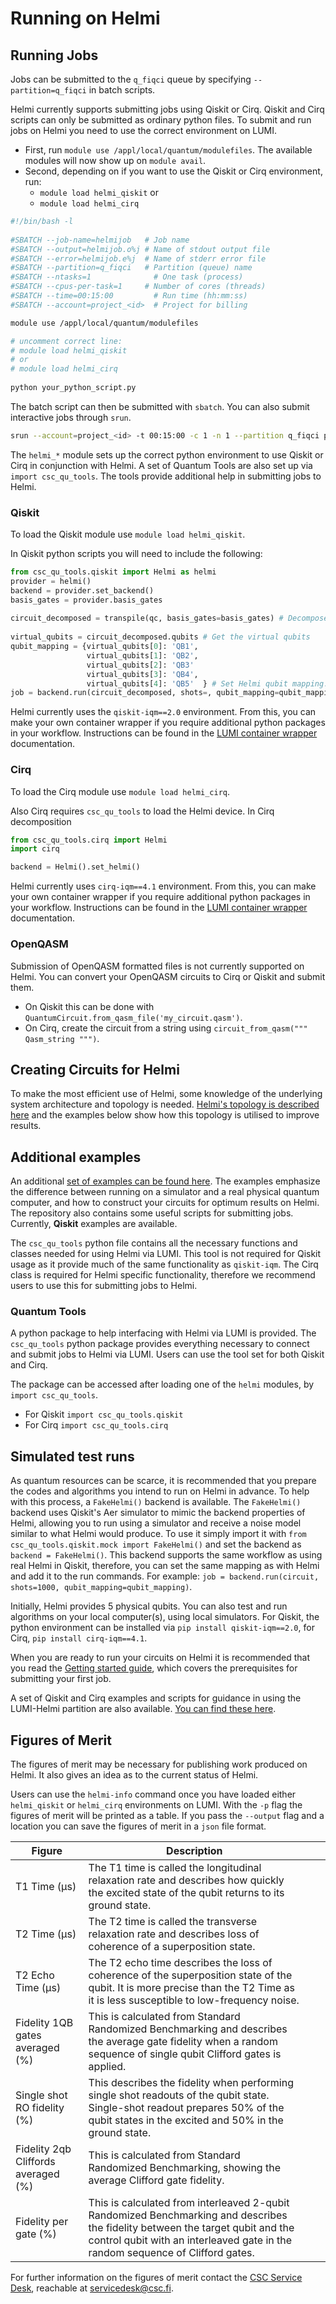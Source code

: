 # Running on Helmi

## Running Jobs

Jobs can be submitted to the `q_fiqci` queue by specifying `--partition=q_fiqci` in batch scripts. 

Helmi currently supports submitting jobs using Qiskit or Cirq. Qiskit and Cirq scripts can only be submitted as ordinary python files. 
To submit and run jobs on Helmi you need to use the correct environment on LUMI.

* First, run `module use /appl/local/quantum/modulefiles`. The available modules will now show up on `module avail`. 
* Second, depending on if you want to use the Qiskit or Cirq environment, run:
	* `module load helmi_qiskit` or 
	* `module load helmi_cirq`


```bash
#!/bin/bash -l
 
#SBATCH --job-name=helmijob   # Job name
#SBATCH --output=helmijob.o%j # Name of stdout output file
#SBATCH --error=helmijob.e%j  # Name of stderr error file
#SBATCH --partition=q_fiqci   # Partition (queue) name
#SBATCH --ntasks=1              # One task (process)
#SBATCH --cpus-per-task=1     # Number of cores (threads)
#SBATCH --time=00:15:00         # Run time (hh:mm:ss)
#SBATCH --account=project_<id>  # Project for billing

module use /appl/local/quantum/modulefiles

# uncomment correct line:
# module load helmi_qiskit
# or
# module load helmi_cirq
 
python your_python_script.py
```

The batch script can then be submitted with `sbatch`. You can also submit interactive jobs through `srun`. 

```bash
srun --account=project_<id> -t 00:15:00 -c 1 -n 1 --partition q_fiqci python your_python_script.py
```

The `helmi_*` module sets up the correct python environment to use Qiskit or Cirq in conjunction with Helmi. A set of Quantum Tools are also set up via `import csc_qu_tools`. The tools provide additional help in submitting jobs to Helmi. 

### Qiskit

To load the Qiskit module use `module load helmi_qiskit`.

In Qiskit python scripts you will need to include the following:

```python
from csc_qu_tools.qiskit import Helmi as helmi
provider = helmi()
backend = provider.set_backend()
basis_gates = provider.basis_gates
 
circuit_decomposed = transpile(qc, basis_gates=basis_gates) # Decompose circuit into native basis gates
 
virtual_qubits = circuit_decomposed.qubits # Get the virtual qubits
qubit_mapping = {virtual_qubits[0]: 'QB1',
                 virtual_qubits[1]: 'QB2',
                 virtual_qubits[2]: 'QB3'
                 virtual_qubits[3]: 'QB4',
                 virtual_qubits[4]: 'QB5'  } # Set Helmi qubit mapping. This will need to be changed based on where your 2 qubit gates are in your circuit.
job = backend.run(circuit_decomposed, shots=, qubit_mapping=qubit_mapping) # Run with decomposed circuit and qubit mapping
```


Helmi currently uses the `qiskit-iqm==2.0` environment. From this, you can make your own container wrapper if you require additional python packages in your workflow. Instructions can be found in the [LUMI container wrapper](../../../containers/tykky/) documentation.

### Cirq

To load the Cirq module use `module load helmi_cirq`.

Also Cirq requires `csc_qu_tools` to load the Helmi device. In Cirq decomposition 

```python
from csc_qu_tools.cirq import Helmi
import cirq

backend = Helmi().set_helmi()
```


Helmi currently uses `cirq-iqm==4.1` environment. From this, you can make your own container wrapper if you require additional python packages in your workflow. Instructions can be found in the [LUMI container wrapper](../../../containers/tykky/) documentation.

### OpenQASM

Submission of OpenQASM formatted files is not currently supported on Helmi. You can convert your OpenQASM circuits to Cirq or Qiskit and submit them.

* On Qiskit this can be done with `QuantumCircuit.from_qasm_file('my_circuit.qasm')`.
* On Cirq, create the circuit from a string using  `circuit_from_qasm(""" Qasm_string """)`. 


## Creating Circuits for Helmi

To make the most efficient use of Helmi, some knowledge of the underlying system architecture and topology is needed. 
[Helmi's topology is described here](../helmi-specs/) and the examples below show how this topology is utilised to improve results. 

## Additional examples

An additional [set of examples can be found here](https://github.com/FiQCI/helmi-examples). 
The examples emphasize the difference between running on a simulator and a real physical quantum computer, 
and how to construct your circuits for optimum results on Helmi. The repository also contains some useful 
scripts for submitting jobs. Currently, **Qiskit** examples are available.

The `csc_qu_tools` python file contains all the necessary functions and classes needed for using Helmi via LUMI. 
This tool is not required for Qiskit usage as it provide much of the same functionality as `qiskit-iqm`. 
The Cirq class is required for Helmi specific functionality, therefore we recommend users to use this for submitting jobs to Helmi. 

### Quantum Tools

A python package to help interfacing with Helmi via LUMI is provided. The `csc_qu_tools` python package provides everything necessary to connect and submit jobs to Helmi via LUMI. Users can use the tool set for both Qiskit and Cirq. 

The package can be accessed after loading one of the `helmi` modules, by `import csc_qu_tools`. 

* For Qiskit `import csc_qu_tools.qiskit`
* For Cirq `import csc_qu_tools.cirq`


## Simulated test runs

As quantum resources can be scarce, it is recommended that you prepare the codes and algorithms you intend to run on Helmi in advance. To help with this process, a `FakeHelmi()` backend is available. The `FakeHelmi()` backend uses Qiskit's Aer simulator to mimic the backend properties of Helmi, allowing you to run using a simulator and receive a noise model similar to what Helmi would produce. To use it simply import it with `from csc_qu_tools.qiskit.mock import FakeHelmi()` and set the backend as `backend = FakeHelmi()`. This backend supports the same workflow as using real Helmi in Qiskit, therefore, you can set the same mapping as with Helmi and add it to the run commands. For example: `job = backend.run(circuit, shots=1000, qubit_mapping=qubit_mapping)`.

Initially, Helmi provides 5 physical qubits. You can also test and run algorithms on your local computer(s), using local simulators. For Qiskit, the python environment can be installed via `pip install qiskit-iqm==2.0`, for Cirq, `pip install cirq-iqm==4.1`.

When you are ready to run your circuits on Helmi it is recommended that you read the [Getting started guide](../helmi-from-lumi/), which covers the prerequisites for submitting your first job. 

A set of Qiskit and Cirq examples and scripts for guidance in using the LUMI-Helmi partition are also available. [You can find these here](https://github.com/FiQCI/helmi-examples). 

## Figures of Merit

The figures of merit may be necessary for publishing work produced on Helmi. It also gives an idea as to the current status of Helmi.

Users can use the `helmi-info` command once you have loaded either `helmi_qiskit` or `helmi_cirq` environments on LUMI. With the `-p` flag the figures of merit will be printed as a table. If you pass the `--output` flag and a location you can save the figures of merit in a `json` file format. 

| Figure                              | Description                                                                                                                                                                                                      |     |     |
| ----------------------------------- | ---------------------------------------------------------------------------------------------------------------------------------------------------------------------------------------------------------------- | --- | --- |
| T1 Time (μs)                        | The T1 time is called the longitudinal relaxation rate and describes how quickly the excited state of the qubit returns to its ground state.                                                                     |     |     |
| T2 Time (μs)                        | The T2 time is called the transverse relaxation rate and describes loss of coherence of a superposition state.                                                                                                   |     |     |
| T2 Echo Time (μs)                   | The T2 echo time describes the loss of coherence of the superposition state of the qubit. It is more precise than the T2 Time as it is less susceptible to low-frequency noise.                                  |     |     |
| Fidelity 1QB gates averaged (%)     | This is calculated from Standard Randomized Benchmarking and describes the average gate fidelity when a random sequence of single qubit Clifford gates is applied.                                               |     |     |
| Single shot RO fidelity (%)         | This describes the fidelity when performing single shot readouts of the qubit state. Single-shot readout prepares 50% of the qubit states in the excited and 50% in the ground state.                            |     |     |
| Fidelity 2qb Cliffords averaged (%) | This is calculated from Standard Randomized Benchmarking, showing the average Clifford gate fidelity.                                                                                                            |     |     |
| Fidelity per gate (%)               | This is calculated from interleaved 2-qubit Randomized Benchmarking and describes the fidelity between the target qubit and the control qubit with an interleaved gate in the random sequence of Clifford gates. |     |     |

For further information on the figures of merit contact the [CSC Service Desk](../../../../support/contact/), reachable at servicedesk@csc.fi.